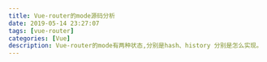 ```yaml
---
title: Vue-router的mode源码分析
date: 2019-05-14 23:27:07
tags: [vue-router]
categories: [Vue]
description: Vue-router的mode有两种状态,分别是hash、history 分别是怎么实现。
---
```

